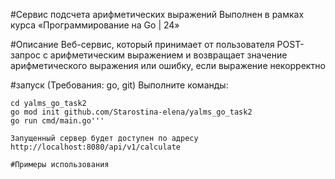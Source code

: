 

#Сервис подсчета арифметических выражений 
Выполнен в рамках курса «Программирование на Go | 24» 

#Описание 
Веб-сервис, который принимает от пользователя POST-запрос с арифметическим выражением и возвращает значение арифметического выражения или ошибку, если выражение некорректно 

#запуск
(Требования: go, git)
Выполните команды:
```git clone git@github.com:Starostina-elena/yalms_go_task2.git
cd yalms_go_task2
go mod init github.com/Starostina-elena/yalms_go_task2
go run cmd/main.go'''

Запущенный сервер будет доступен по адресу 
http://localhost:8080/api/v1/calculate

#Примеры использования 

